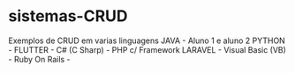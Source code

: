# sistemas-CRUD
Exemplos de CRUD em varias linguagens JAVA - Aluno 1 e aluno 2 PYTHON -  FLUTTER -  C# (C Sharp) -  PHP c/ Framework LARAVEL -  Visual Basic (VB) -  Ruby On Rails   -
